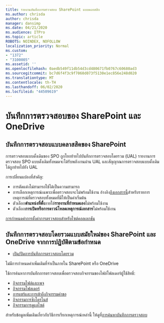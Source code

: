 ```yaml
---
title: รายงานบันทึกการตรวจสอบ SharePoint แบบคลาสสิก
ms.author: chrisda
author: chrisda
manager: dansimp
ms.date: 04/21/2020
ms.audience: ITPro
ms.topic: article
ROBOTS: NOINDEX, NOFOLLOW
localization_priority: Normal
ms.custom:
- "1372"
- "3100005"
ms.assetid: ''
ms.openlocfilehash: 0aedb549f11db54d3cd480671fb0767c60680ad3
ms.sourcegitcommit: bc7d6f4f3c9f7060d073f5130e1ec856e248d020
ms.translationtype: MT
ms.contentlocale: th-TH
ms.lasthandoff: 06/02/2020
ms.locfileid: "44509619"
---
```

# <a name="sharepoint-and-onedrive-audit-logs"></a>บันทึกการตรวจสอบของ SharePoint และ OneDrive

## <a name="sharepoint-classic-audit-logs"></a>บันทึกการตรวจสอบแบบคลาสสิคของ SharePoint

การตรวจสอบแบบดั้งเดิมของ SPO ถูกโยกย้ายไปบันทึกการตรวจสอบโดยรวม (UAL) รายงานการตรวจสอบ SPO แบบดั้งเดิมทั้งหมดจะได้รับพลังงานผ่าน UAL และสัญญาณการตรวจสอบแบบดั้งเดิมได้ถูกย้ายไปยัง UAL

การเปลี่ยนแปลงที่สําคัญ:

* การตัดแต่งไม่สามารถใช้ได้เป็นความสามารถ
* การเลือกเหตุการณ์เฉพาะเพื่อตรวจสอบจะไม่พร้อมใช้งาน อ้างอิง[ถึงเอกสารนี้](https://docs.microsoft.com/microsoft-365/compliance/search-the-audit-log-in-security-and-compliance)สําหรับรายการเหตุการณ์ที่ตรวจสอบทั้งหมดที่มีให้เป็นค่าเริ่มต้น
* ตัวเลือก**ตําแหน่งที่ตั้ง**ภายใต้**รายงานที่กําหนดเอง**ไม่พร้อมใช้งาน
* ตัวเลือก**การเปิดหรือการดาวน์โหลดเหตุการณ์เอกสาร**ไม่พร้อมใช้งาน

[การกําหนดค่าการตั้งค่าการตรวจสอบสําหรับไซต์คอลเลกชัน](https://support.office.com/article/Configure-audit-settings-for-a-site-collection-A9920C97-38C0-44F2-8BCB-4CF1E2AE22D2)

## <a name="sharepoint-and-onedrive-modern-unified-audit-logs-from-compliance"></a>บันทึกการตรวจสอบโดยรวมแบบสมัยใหม่ของ SharePoint และ OneDrive จากการปฏิบัติตามข้อกําหนด

* [เปิด/ปิดการบันทึกการตรวจสอบโดยรวม](https://docs.microsoft.com/microsoft-365/compliance/turn-audit-log-search-on-or-off) 

ไม่มีการกําหนดค่าเพิ่มเติมที่จําเป็นภายใน SharePoint หรือ OneDrive

ใช้การค้นหาการบันทึกการตรวจสอบเพื่อตรวจสอบกิจกรรมของไฟล์โฟลเดอร์ผู้ใช้สิทธิ์:

* [กิจกรรมไฟล์และเพจ](https://docs.microsoft.com/microsoft-365/compliance/search-the-audit-log-in-security-and-compliance)
* [กิจกรรมโฟลเดอร์](https://docs.microsoft.com/microsoft-365/compliance/search-the-audit-log-in-security-and-compliance#folder-activities)
* [การแชร์และการเข้าถึงกิจกรรมคําขอ](https://docs.microsoft.com/microsoft-365/compliance/search-the-audit-log-in-security-and-compliance#sharing-and-access-request-activities)
* [กิจกรรมการซิงโครไนส์](https://docs.microsoft.com/microsoft-365/compliance/search-the-audit-log-in-security-and-compliance#synchronization-activities)
* [กิจกรรมการดูแลไซต์](https://docs.microsoft.com/microsoft-365/compliance/search-the-audit-log-in-security-and-compliance#site-administration-activities)

สําหรับข้อมูลเพิ่มเติมเกี่ยวกับวิธีการเรียกเหตุการณ์เหล่านี้ ให้ดูที่[การค้นหาบันทึกการตรวจสอบ](https://docs.microsoft.com/microsoft-365/compliance/search-the-audit-log-in-security-and-compliance#search-the-audit-log)
